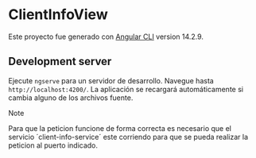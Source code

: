 # ClientInfoView

Este proyecto fue generado con [Angular CLI](https://github.com/angular/angular-cli) version 14.2.9.

## Development server

Ejecute `ngserve` para un servidor de desarrollo. Navegue hasta `http://localhost:4200/`. La aplicación se recargará automáticamente si cambia alguno de los archivos fuente.

> [!NOTE]
> Para que la peticion funcione de forma correcta es necesario que el servicio ´client-info-service´ este corriendo para que se pueda realizar la peticion al puerto indicado.
